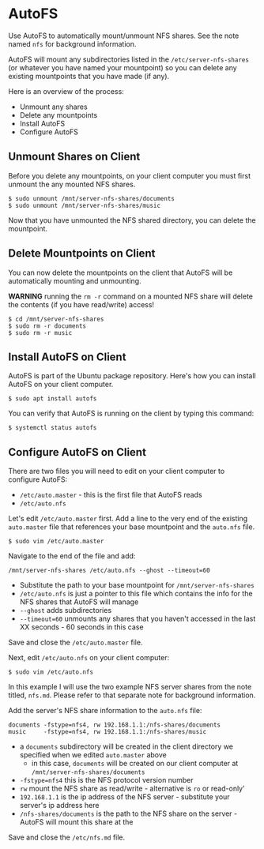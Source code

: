 # AutoFS

Use AutoFS to automatically mount/unmount NFS shares. See the note named `nfs` for background information.

AutoFS will mount any subdirectories listed in the `/etc/server-nfs-shares` (or whatever you have named your mountpoint) so you can delete any existing mountpoints that you have made (if any).

Here is an overview of the process:

* Unmount any shares
* Delete any mountpoints
* Install AutoFS
* Configure AutoFS

## Unmount Shares on Client

Before you delete any mountpoints, on your client computer you must first unmount the any mounted NFS shares.

    $ sudo unmount /mnt/server-nfs-shares/documents
    $ sudo unmount /mnt/server-nfs-shares/music

Now that you have unmounted the NFS shared directory, you can delete the mountpoint.

## Delete Mountpoints on Client

You can now delete the mountpoints on the client that AutoFS will be automatically mounting and unmounting.

**WARNING** running the `rm -r` command on a mounted NFS share will delete the contents (if you have read/write) access!

    $ cd /mnt/server-nfs-shares
    $ sudo rm -r documents
    $ sudo rm -r music
    
## Install AutoFS on Client

AutoFS is part of the Ubuntu package repository. Here's how you can install AutoFS on your client computer.

    $ sudo apt install autofs
    
You can verify that AutoFS is running on the client by typing this command:

    $ systemctl status autofs
    
## Configure AutoFS on Client

There are two files you will need to edit on your client computer to configure AutoFS:

* `/etc/auto.master` - this is the first file that AutoFS reads 
* `/etc/auto.nfs` 

Let's edit `/etc/auto.master` first. Add a line to the very end of the existing `auto.master` file that references your base mountpoint and the `auto.nfs` file.

    $ sudo vim /etc/auto.master
    
Navigate to the end of the file and add:

    /mnt/server-nfs-shares /etc/auto.nfs --ghost --timeout=60
    
* Substitute the path to your base mountpoint for `/mnt/server-nfs-shares`
* `/etc/auto.nfs` is just a pointer to this file which contains the info for the NFS shares that AutoFS will manage
* `--ghost` adds subdirectories
* `--timeout=60` unmounts any shares that you haven't accessed in the last XX seconds - 60 seconds in this case

Save and close the `/etc/auto.master` file.

Next, edit `/etc/auto.nfs` on your client computer:

    $ sudo vim /etc/auto.nfs
    
In this example I will use the two example NFS server shares from the note titled, `nfs.md`. Please refer to that separate note for background information.

Add the server's NFS share information to the `auto.nfs` file:

    documents -fstype=nfs4, rw 192.168.1.1:/nfs-shares/documents
    music     -fstype=nfs4, rw 192.168.1.1:/nfs-shares/music
    
* a `documents` subdirectory will be created in the client directory we specified when we edited `auto.master` above
    * in this case, `documents` will be created on our client computer at `/mnt/server-nfs-shares/documents`
* `-fstype=nfs4` this is the NFS protocol version number
* `rw` mount the NFS share as read/write - alternative is `ro` or read-only'
* `192.168.1.1` is the ip address of the NFS server - substitute your server's ip address here
* `/nfs-shares/documents` is the path to the NFS share on the server - AutoFS will mount this share at the 

Save and close the `/etc/nfs.md` file.
